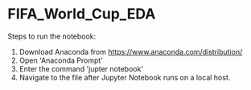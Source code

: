 # FIFA_World_Cup_EDA

Steps to run the notebook:
1) Download Anaconda from https://www.anaconda.com/distribution/
2) Open 'Anaconda Prompt'
3) Enter the command 'jupter notebook'
4) Navigate to the file after Jupyter Notebook runs on a local host.
